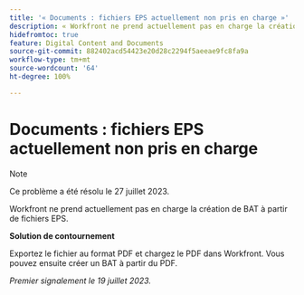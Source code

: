 ```yaml
---
title: '« Documents : fichiers EPS actuellement non pris en charge »'
description: « Workfront ne prend actuellement pas en charge la création de BAT à partir de fichiers EPS. »
hidefromtoc: true
feature: Digital Content and Documents
source-git-commit: 882402acd54423e20d28c2294f5aeeae9fc8fa9a
workflow-type: tm+mt
source-wordcount: '64'
ht-degree: 100%

---
```



# Documents : fichiers EPS actuellement non pris en charge

<!--WF, WFP-->

>[!NOTE]
>
>Ce problème a été résolu le 27 juillet 2023.

Workfront ne prend actuellement pas en charge la création de BAT à partir de fichiers EPS.

**Solution de contournement**

Exportez le fichier au format PDF et chargez le PDF dans Workfront. Vous pouvez ensuite créer un BAT à partir du PDF.

_Premier signalement le 19 juillet 2023._
